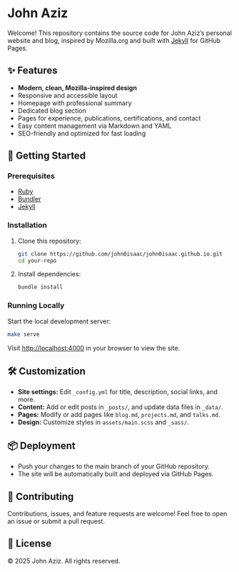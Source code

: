# John Aziz

Welcome! This repository contains the source code for John Aziz’s personal website and blog, inspired by Mozilla.org and
built with [Jekyll](https://jekyllrb.com/) for GitHub Pages.

## ✨ Features

- **Modern, clean, Mozilla-inspired design**
- Responsive and accessible layout
- Homepage with professional summary
- Dedicated blog section
- Pages for experience, publications, certifications, and contact
- Easy content management via Markdown and YAML
- SEO-friendly and optimized for fast loading

## 🚀 Getting Started

### Prerequisites

- [Ruby](https://www.ruby-lang.org/en/documentation/installation/)
- [Bundler](https://bundler.io/)
- [Jekyll](https://jekyllrb.com/docs/installation/)

### Installation

1. Clone this repository:

   ```sh
   git clone https://github.com/john0isaac/john0isaac.github.io.git
   cd your-repo
   ```

2. Install dependencies:

   ```sh
   bundle install
   ```

### Running Locally

Start the local development server:

```sh
make serve
```

Visit [http://localhost:4000](http://localhost:4000) in your browser to view the site.

## 🛠️ Customization

- **Site settings:** Edit `_config.yml` for title, description, social links, and more.
- **Content:** Add or edit posts in `_posts/`, and update data files in `_data/`.
- **Pages:** Modify or add pages like `blog.md`, `projects.md`, and `talks.md`.
- **Design:** Customize styles in `assets/main.scss` and `_sass/`.

## 📦 Deployment

- Push your changes to the main branch of your GitHub repository.
- The site will be automatically built and deployed via GitHub Pages.

## 📝 Contributing

Contributions, issues, and feature requests are welcome! Feel free to open an issue or submit a pull request.

## 📄 License

© 2025 John Aziz. All rights reserved.
